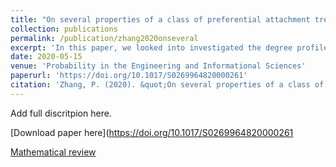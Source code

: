 ```yaml
---
title: "On several properties of a class of preferential attachment trees---plane-oriented recursive trees"
collection: publications
permalink: /publication/zhang2020onseveral
excerpt: 'In this paper, we looked into investigated the degree profile of plane-oriented recursive trees (PORTs), a class of random trees presenting the feature of preferential attachment (PA). Besides, we studied the Zagreb index of the PORTs, by computing the first two moments. Lastly, we degree distribution of the PORTs growing in continuous time where a poissonization-based embedding was adapted.'
date: 2020-05-15
venue: 'Probability in the Engineering and Informational Sciences'
paperurl: 'https://doi.org/10.1017/S0269964820000261'
citation: 'Zhang, P. (2020). &quot;On several properties of a class of preferential attachment trees---plane-oriented recursive trees.&quot; <i>Probability in the Engineering and Informational Sciences</i>, https://doi.org/10.1017/S0269964820000261.'
---
```

Add full discritpion here.

[Download paper here](https://doi.org/10.1017/S0269964820000261

[Mathematical review](https://mathscinet.ams.org/mrlookup)

